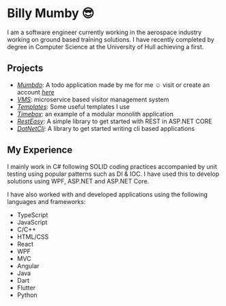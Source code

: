 # Billy Mumby 😎
I am a software engineer currently working in the aerospace industry working on ground based training solutions. I have recently completed by degree in Computer Science at the University of Hull achieving a first.

## Projects

* [*Mumbdo*](https://github.com/mumby0168/mumbdo): A todo application made by me for me ☺️ visit or create an account [*here*](https://mumbdo-api.azurewebsites.net)
* [*VMS*](https://github.com/mumby0168/VMS): microservice based visitor management system
* [*Templates*](https://github.com/mumby0168/mumby-templates): Some useful templates I use
* [*Timebox*](https://github.com/mumby0168/timebox): an example of a modular monolith application
* [*RestEasy*](https://github.com/mumby0168/RestEasy): A simple library to get started with REST in ASP.NET CORE
* [*DotNetCli*](https://github.com/mumby0168/DotNetCli): A library to get started writing cli based applications


## My Experience
I mainly work in C# following SOLID coding practices accompanied by unit testing using popular patterns such as DI & IOC. I have used this to develop solutions using WPF, ASP.NET and ASP.NET Core.

I have also worked with and developed applications using the following languages and frameworks:

- TypeScript
- JavaScript
- C/C++
- HTML/CSS
- React
- WPF
- MVC
- Angular
- Java
- Dart
- Flutter
- Python

